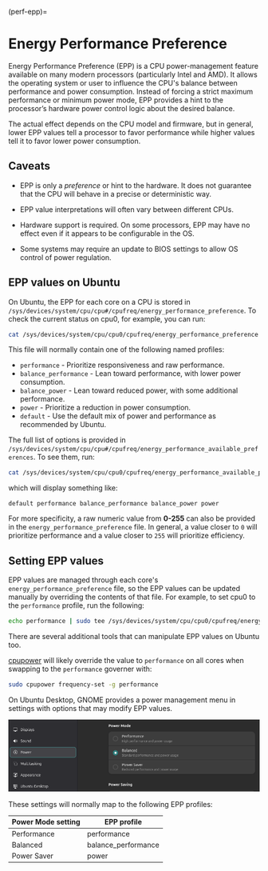 (perf-epp)=

# Energy Performance Preference

Energy Performance Preference (EPP) is a CPU power-management feature available on many modern processors (particularly Intel and AMD). It allows the operating system or user to influence the CPU's balance between performance and power consumption. Instead of forcing a strict maximum performance or minimum power mode, EPP provides a hint to the processor’s hardware power control logic about the desired balance.

The actual effect depends on the CPU model and firmware, but in general, lower EPP values tell a processor to favor performance while higher values tell it to favor lower power consumption.

## Caveats

* EPP is only a *preference* or hint to the hardware. It does not guarantee that the CPU will behave in a precise or deterministic way.

* EPP value interpretations will often vary between different CPUs.

* Hardware support is required. On some processors, EPP may have no effect even if it appears to be configurable in the OS.

* Some systems may require an update to BIOS settings to allow OS control of power regulation.

## EPP values on Ubuntu

On Ubuntu, the EPP for each core on a CPU is stored in `/sys/devices/system/cpu/cpu#/cpufreq/energy_performance_preference`. To check the current status on cpu0, for example, you can run:

```bash
cat /sys/devices/system/cpu/cpu0/cpufreq/energy_performance_preference
```

This file will normally contain one of the following named profiles:

   * `performance` - Prioritize responsiveness and raw performance.
   * `balance_performance` - Lean toward performance, with lower power consumption.
   * `balance_power` - Lean toward reduced power, with some additional performance.
   * `power` - Prioritize a reduction in power consumption.
   * `default` - Use the default mix of power and performance as recommended by Ubuntu.

The full list of options is provided in `/sys/devices/system/cpu/cpu#/cpufreq/energy_performance_available_preferences`. To see them, run:

```bash
cat /sys/devices/system/cpu/cpu0/cpufreq/energy_performance_available_preferences
```

which will display something like:

```text
default performance balance_performance balance_power power
```

For more specificity, a raw numeric value from **0-255** can also be provided in the `energy_performance_preference` file. In general, a value closer to `0` will prioritize performance and a value closer to `255` will prioritize efficiency.

## Setting EPP values

EPP values are managed through each core's `energy_performance_preference` file, so the EPP values can be updated manually by overriding the contents of that file. For example, to set cpu0 to the `performance` profile, run the following:

```bash
echo performance | sudo tee /sys/devices/system/cpu/cpu0/cpufreq/energy_performance_preference
```

There are several additional tools that can manipulate EPP values on Ubuntu too.

[cpupower](perf-tune-cpupower) will likely override the value to `performance` on all cores when swapping to the `performance` governer with:

```bash
sudo cpupower frequency-set -g performance
```

On Ubuntu Desktop, GNOME provides a power management menu in settings with options that may modify EPP values.

![Power mode settings section](../images/power-mode-settings.png)

These settings will normally map to the following EPP profiles:

| Power Mode setting | EPP profile          |
| ------------------ | -------------------- |
| Performance        | performance          |
| Balanced           | balance\_performance |
| Power Saver        | power                |
